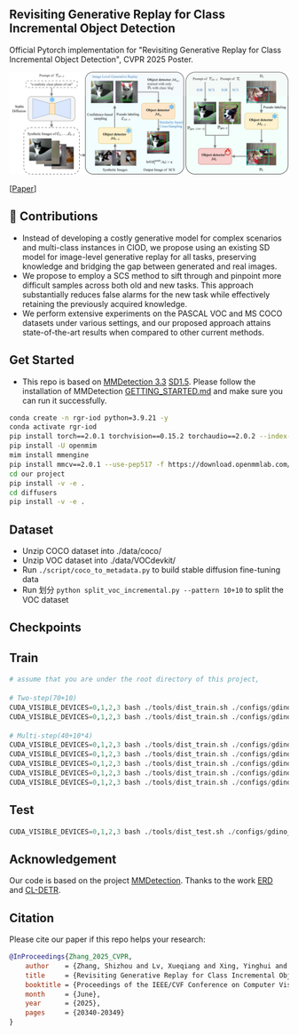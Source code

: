 ## Revisiting Generative Replay for Class Incremental Object Detection

Official Pytorch implementation for "Revisiting Generative Replay for Class Incremental Object Detection", CVPR 2025 Poster.

![image-20250818142604338](./assets/frame_work.jpg)

[[Paper](https://openaccess.thecvf.com/content/CVPR2025/html/Zhang_Revisiting_Generative_Replay_for_Class_Incremental_Object_Detection_CVPR_2025_paper.html)]

## 🚀 Contributions

- Instead of developing a costly generative model for complex scenarios and multi-class instances in CIOD, we propose using an existing SD model for image-level generative replay for all tasks, preserving knowledge and bridging the gap between generated and real images.
- We propose to employ a SCS method to sift through and pinpoint more difficult samples across both old and new tasks. This approach substantially reduces false alarms for the new task while effectively retaining the previously acquired knowledge.
- We perform extensive experiments on the PASCAL VOC and MS COCO datasets under various settings, and our proposed approach attains state-of-the-art results when compared to other current methods.

## Get Started

- This repo is based on [MMDetection 3.3](https://github.com/open-mmlab/mmdetection)  [SD1.5](https://github.com/huggingface/diffusers). Please follow the installation of MMDetection [GETTING_STARTED.md](https://mmdetection.readthedocs.io/en/latest/get_started.html) and make sure you can run it successfully.
```bash
conda create -n rgr-iod python=3.9.21 -y
conda activate rgr-iod
pip install torch==2.0.1 torchvision==0.15.2 torchaudio==2.0.2 --index-url https://download.pytorch.org/whl/cu118
pip install -U openmim
mim install mmengine
pip install mmcv==2.0.1 --use-pep517 -f https://download.openmmlab.com/mmcv/dist/cu118/torch2.0/index.html
cd our project
pip install -v -e .
cd diffusers
pip install -v -e .
```

## Dataset

- Unzip COCO dataset into ./data/coco/
- Unzip VOC dataset into ./data/VOCdevkit/
- Run `./script/coco_to_metadata.py` to build stable diffusion fine-tuning data 
- Run 划分 `python split_voc_incremental.py --pattern 10+10` to split the VOC dataset 
## Checkpoints






## Train
```python
# assume that you are under the root directory of this project,

# Two-step(70+10)
CUDA_VISIBLE_DEVICES=0,1,2,3 bash ./tools/dist_train.sh ./configs/gdino_inc/70+10/gdino_inc_70+10_0-69_scratch_coco.py 4   # train first 70 cats
CUDA_VISIBLE_DEVICES=0,1,2,3 bash ./tools/dist_train.sh ./configs/gdino_inc/70+10/gdino_inc_70+10_70-79_gcd_scratch_coco.py 4 --amp # train last 10 cats incrementally

# Multi-step(40+10*4)
CUDA_VISIBLE_DEVICES=0,1,2,3 bash ./tools/dist_train.sh ./configs/gdino_inc/40+40/gdino_inc_40+40_0-39_scratch_coco.py 4   
CUDA_VISIBLE_DEVICES=0,1,2,3 bash ./tools/dist_train.sh ./configs/gdino_inc/40+10_4/gdino_inc_40+10_4_40-49_gcd_scratch_coco.py 4 --amp
CUDA_VISIBLE_DEVICES=0,1,2,3 bash ./tools/dist_train.sh ./configs/gdino_inc/40+10_4/gdino_inc_40+10_4_50-59_gcd_scratch_coco.py 4 --amp
CUDA_VISIBLE_DEVICES=0,1,2,3 bash ./tools/dist_train.sh ./configs/gdino_inc/40+10_4/gdino_inc_40+10_4_60-69_gcd_scratch_coco.py 4 --amp
CUDA_VISIBLE_DEVICES=0,1,2,3 bash ./tools/dist_train.sh ./configs/gdino_inc/40+10_4/gdino_inc_40+10_4_70-79_gcd_scratch_coco.py 4 --amp 
```

## Test
```python
CUDA_VISIBLE_DEVICES=0,1,2,3 bash ./tools/dist_test.sh ./configs/gdino_inc/70+10/gdino_inc_70+10_70-79_gcd_scratch_coco.py ./work_dirs/gdino_inc_70+10_70-79_gcd_scratch_coco/epoch_12.pth 4 --cfg-options test_evaluator.classwise=True
```

## Acknowledgement
Our code is based on the project [MMDetection](https://github.com/open-mmlab/mmdetection).
Thanks to the work [ERD](https://github.com/Hi-FT/ERD) and [CL-DETR](https://github.com/yaoyao-liu/CL-DETR).

## Citation
Please cite our paper if this repo helps your research:

```bibtex
@InProceedings{Zhang_2025_CVPR,
    author    = {Zhang, Shizhou and Lv, Xueqiang and Xing, Yinghui and Wu, Qirui and Xu, Di and Zhang, Yanning},
    title     = {Revisiting Generative Replay for Class Incremental Object Detection},
    booktitle = {Proceedings of the IEEE/CVF Conference on Computer Vision and Pattern Recognition (CVPR)},
    month     = {June},
    year      = {2025},
    pages     = {20340-20349}
}
```










